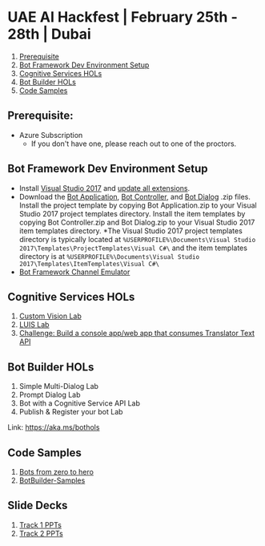 # UAE AI Hackfest | February 25th - 28th | Dubai

1. [Prerequisite](#prerequisite)
2. [Bot Framework Dev Environment Setup](#bot_setup)
3. [Cognitive Services HOLs](#cs_hands_on_labs)
4. [Bot Builder HOLs](#bot_hands_on_labs)
6. [Code Samples](#bot_code_samples)


## Prerequisite:
* Azure Subscription
  * If you don't have one, please reach out to one of the proctors.

## Bot Framework Dev Environment Setup <a name="bot_setup"></a>
* Install [Visual Studio 2017](https://www.visualstudio.com/downloads/) and [update all extensions](https://docs.microsoft.com/en-us/visualstudio/extensibility/how-to-update-a-visual-studio-extension).
* Download the [Bot Application](http://aka.ms/bf-bc-vstemplate), [Bot Controller](http://aka.ms/bf-bc-vscontrollertemplate), and [Bot Dialog](http://aka.ms/bf-bc-vsdialogtemplate) .zip files. Install the project template by copying Bot Application.zip to your Visual Studio 2017 project templates directory. Install the item templates by copying Bot Controller.zip and Bot Dialog.zip to your Visual Studio 2017 item templates directory.
*The Visual Studio 2017 project templates directory is typically located at ```%USERPROFILE%\Documents\Visual Studio 2017\Templates\ProjectTemplates\Visual C#\``` and the item templates directory is at ```%USERPROFILE%\Documents\Visual Studio 2017\Templates\ItemTemplates\Visual C#\```
* [Bot Framework Channel Emulator](https://github.com/Microsoft/BotFramework-Emulator/releases/download/v3.5.35/botframework-emulator-Setup-3.5.35.exe)

## Cognitive Services HOLs <a name="cs_hands_on_labs"></a>
1. [Custom Vision Lab](https://github.com/Azure/LearnAI-Bootcamp/blob/master/lab01.2_customvision01/0_README.md)
2. [LUIS Lab](https://github.com/Azure/LearnAI-Bootcamp/blob/master/lab01.5-luis/1_LUIS.md)
3. [Challenge: Build a console app/web app that consumes Translator Text API](https://docs.microsoft.com/en-us/azure/cognitive-services/translator/translator-info-overview)

## Bot Builder HOLs <a name="bot_hands_on_labs"></a>
1. Simple Multi-Dialog Lab
2. Prompt Dialog Lab
3. Bot with a Cognitive Service API Lab
4. Publish & Register your bot  Lab
 
Link: https://aka.ms/bothols

## Code Samples <a name="bot_code_samples"></a>
1. [Bots from zero to hero](https://github.com/SherifElMahdi/botsfromzerotohero)
2. [BotBuilder-Samples](https://github.com/Microsoft/BotBuilder-Samples)

## Slide Decks
1. [Track 1 PPTs]()
2. [Track 2 PPTs]()
